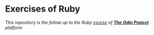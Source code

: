 # Exercises of Ruby 

*This repository is the follow up to the Ruby [course](https://www.theodinproject.com/paths/full-stack-ruby-on-rails) of **[The Odin Project](https://www.theodinproject.com/)** platform*
